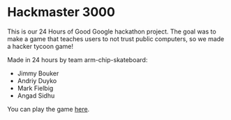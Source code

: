 Hackmaster 3000
===============

This is our 24 Hours of Good Google hackathon project. The goal was to make a game that teaches users to not trust public computers, so we made a hacker tycoon game!

Made in 24 hours by team arm-chip-skateboard:
* Jimmy Bouker
* Andriy Duyko
* Mark Fielbig
* Angad Sidhu

You can play the game [here](http://mfiels.github.io/arm-chip-skateboard/).
